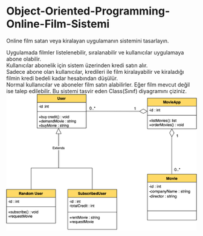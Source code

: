# Object-Oriented-Programming-Online-Film-Sistemi
Online film satan veya kiralayan uygulamanın sistemini tasarlayın.

Uygulamada filmler listelenebilir, sıralanabilir ve kullanıcılar uygulamaya abone olabilir.<br>
Kullanıcılar abonelik için sistem üzerinden kredi satın alır.<br>
Sadece abone olan kullanıcılar, kredileri ile film kiralayabilir ve kiraladığı filmin kredi bedeli kadar hesabından düşülür.<br>
Normal kullanıcılar ve aboneler film satın alabilirler.
Eğer film mevcut değil ise talep edilebilir.
Bu sistemi tasvir eden Class(Sınıf) diyagramını çiziniz.
![image](diagram2.png)
